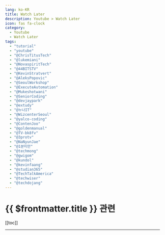 ```yaml
---
lang: ko-KR
title: Watch Later
description: Youtube > Watch Later
icon: fas fa-clock
category:
  - Youtube
  - Watch Later
tags:
  - "tutorial"
  - "youtube"
  - "@ChrisTitusTech"
  - "@lukemiani"
  - "@NovaspiritTech"
  - "@44BITSTV"
  - "@KevinStratvert"
  - "@AleksPopovic"
  - "@SeoulWorkshop"
  - "@ExecuteAutomation"
  - "@Mukeshotwani"
  - "@SeniorCoding"
  - "@devjaypark"
  - "@extudy"
  - "@누나IT"
  - "@WizcenterSeoul"
  - "@yalco-coding"
  - "@ContenJoo"
  - "@goldenmanual"
  - "@TV-bk8fv"
  - "@3protv"
  - "@NaNyunJae"
  - "@1분미만"
  - "@techmong"
  - "@gwigom"
  - "@kundol"
  - "@kevinfaang"
  - "@studian365"
  - "@TechTalkAmerica"
  - "@techwiser"
  - "@techdojang"
---
```


# {{ $frontmatter.title }} 관련

[[toc]]

---

<MyYouTubeItems jsonName="yu-ChrisTitusTech" /><!-- Chris Titus Tech -->
<MyYouTubeItems jsonName="yu-snazzy"/><!-- Snazzy Labs -->
<MyYouTubeItems jsonName="yu-KevinStratvert" /><!-- Kevin Stratvert -->
<MyYouTubeItems jsonName="yu-AleksPopovic" /><!-- Aleks Popovic -->
<MyYouTubeItems jsonName="yu-SeoulWorkshop" /><!-- Seoul Workshop -->
<MyYouTubeItems jsonName="yu-ExecuteAutomation" /><!-- Execute Automation -->
<MyYouTubeItems jsonName="yu-Mukeshotwani" /><!-- Mukesh otwani -->
<MyYouTubeItems jsonName="yu-SeniorCoding" /><!-- @시코 - 시니어코딩 -->
<MyYouTubeItems jsonName="yu-채널박재호" /><!-- 박재호 -->
<MyYouTubeItems jsonName="yu-extudy" /><!-- 두목넷 익스터디 -->
<MyYouTubeItems jsonName="yu-누나IT" /><!-- 누나IT -->
<MyYouTubeItems jsonName="yu-WizcenterSeoul" /><!-- SEOUL G-캠프 -->
<MyYouTubeItems jsonName="yu-yalco-coding" /><!-- 얄팍한 코딩사전 -->
<MyYouTubeItems jsonName="yu-ContenJoo" /><!-- 콘텐주 -->
<MyYouTubeItems jsonName="yu-TV-bk8fv" /><!-- 김노무사 -->
<MyYouTubeItems jsonName="yu-NaNyunJae" /><!-- 남중구의 IT강의 -->
<MyYouTubeItems jsonName="yu-techmong" /><!-- 테크몽 Techmong -->
<MyYouTubeItems jsonName="yu-kundol" /><!-- 큰돌의터전 -->
<MyYouTubeItems jsonName="yu-kevinfaang" /><!-- Kevin Fang -->
<MyYouTubeItems jsonName="yu-TechTalkAmerica" /><!-- Tech Talk America -->
<MyYouTubeItems jsonName="yu-techwiser" /><!-- TechWiser -->
<MyYouTubeItems jsonName="yu-techdojang" /><!-- 테크도장 -->
<MyYouTubeItems jsonName="yu-googyosoo" /><!-- 구교수 TV -->
<MyYouTubeItems jsonName="yu-thefrankring" /><!-- Frank Ring -->
<MyYouTubeItems jsonName="yu-sunprobricks" /><!-- SunPro Bricks -->
<MyYouTubeItems jsonName="yu-googlekorea" /><!-- Google Korea -->

<TagLinks />

[yu-windowandroid]: https://www.youtube.com/@windowandroid
[yu-rj-code-advance-en]: https://www.youtube.com/@RJCodeAdvanceEN
[yu-user-fp8lc6ju1n]: https://www.youtube.com/@user-fp8lc6ju1n
[yu-dev_jeongdaeri]: https://www.youtube.com/@dev_jeongdaeri
[yu-tadaspetra]: https://www.youtube.com/@tadaspetra
[yu-selfhosted]: https://www.youtube.com/@selfhosted
[yu-gorandev]: https://www.youtube.com/@gorandev
[yu-build-apps-w-paulo]: https://www.youtube.com/@BuildAppsWithPaulo
[yu-seefromfar143]: https://www.youtube.com/@seefromfar143
[yu-soja0524]: https://www.youtube.com/@soja0524
[yu-codingwithusman7]: https://www.youtube.com/@codingwithusman7
[yu-user-nq5st4fy5n]: https://www.youtube.com/@user-nq5st4fy5n
[yu-alexandrugutan7587]: https://www.youtube.com/@alexandrugutan7587
[yu-wizcenter-seoul]: https://www.youtube.com/@WizcenterSeoul
[yu-na-nyun-jae]: https://www.youtube.com/@NaNyunJae
[yu-code-w-steve]: https://www.youtube.com/@CodeWithSteve
[yu-boston-react]: https://www.youtube.com/@bostonreact9402
[yu-user-nf9gd7uz9s]: https://www.youtube.com/@user-nf9gd7uz9s
[yu-kossiecoder]: https://www.youtube.com/@kossiecoder
[yu-feconfkorea]: https://www.youtube.com/@feconfkorea
[yu-hallden]: https://www.youtube.com/@Hallden_
[yu-kossiecoder]: https://www.youtube.com/@kossiecoder
[yu-freddingo33]: https://www.youtube.com/@freddingo33
[yu-user-uv5hp3lh4k]: https://www.youtube.com/@user-uv5hp3lh4ks
[yu-devopskorea4426]: https://www.youtube.com/@devopskorea4426
[yu-theswiftdevelopers1301]: https://www.youtube.com/@theswiftdevelopers1301
[yu-gergoooooooooooooooo]: https://www.youtube.com/@gergoooooooooooooooo
[yu-learncodeacademy]: https://www.youtube.com/@learncodeacademy
[yu-user-wo1ft8xx3y]: https://www.youtube.com/@user-wo1ft8xx3y
[yu-learnby-bhanu]: https://www.youtube.com/@learnbybhanu
[yu-edvin-syse]: https://www.youtube.com/@MrEdvinsyse
[yu-antoniolg28]: https://www.youtube.com/@antoniolg28
[yu-user-fm4nl5vr1v]: https://www.youtube.com/@user-fm4nl5vr1v
[yu-user-jb1yn4ve5p]: https://www.youtube.com/@user-jb1yn4ve5p
[yu-cat-technology]: https://www.youtube.com/@Renewedcart
[yu-gis-donwell]: https://www.youtube.com/@GISdonwell
[yu-user-mq5ph1ct8y]: https://www.youtube.com/@user-mq5ph1ct8y